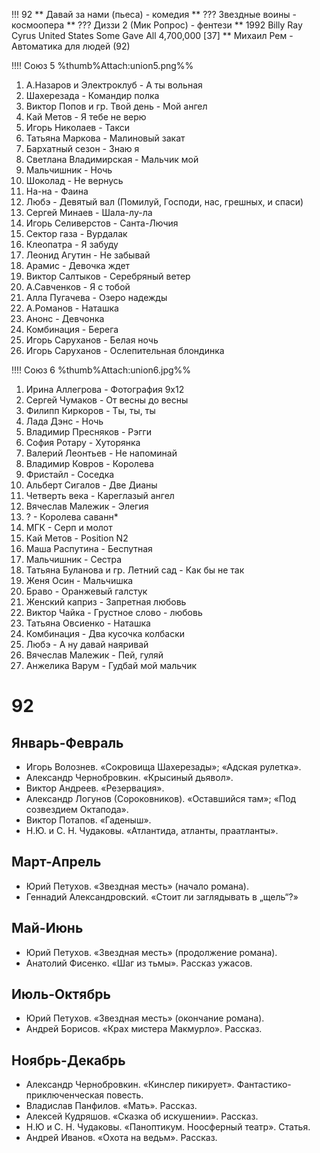 !!!  92
** Давай за нами (пьеса) - комедия
** ??? Звездные воины - космоопера
** ??? Диззи 2 (Мик Ропрос) - фентези
** 1992	Billy Ray Cyrus	United States	Some Gave All	4,700,000	[37]
** Михаил Рем - Автоматика для людей (92)

!!!! Союз 5
%thumb%Attach:union5.png%%
1. А.Назаров и Электроклуб - А ты вольная
2. Шахерезада - Командир полка
3. Виктор Попов и гр. Твой день - Мой ангел
4. Кай Метов - Я тебе не верю
5. Игорь Николаев - Такси
6. Татьяна Маркова - Малиновый закат
7. Бархатный сезон - Знаю я
8. Светлана Владимирская - Мальчик мой
9. Мальчишник - Ночь
10. Шоколад - Не вернусь
11. На-на - Фаина
12. Любэ - Девятый вал (Помилуй, Господи, нас, грешных, и спаси)
13. Сергей Минаев - Шала-лу-ла
14. Игорь Селиверстов - Санта-Лючия
15. Сектор газа - Вурдалак
16. Клеопатра - Я забуду
17. Леонид Агутин - Не забывай
18. Арамис - Девочка ждет
19. Виктор Салтыков - Серебряный ветер
20. А.Савченков - Я с тобой
21. Алла Пугачева - Озеро надежды
22. А.Романов - Наташка
23. Анонс - Девчонка
24. Комбинация - Берега
25. Игорь Саруханов - Белая ночь
26. Игорь Саруханов - Ослепительная блондинка

!!!! Союз 6
%thumb%Attach:union6.jpg%%
1. Ирина Аллегрова - Фотография 9x12
2. Сергей Чумаков - От весны до весны
3. Филипп Киркоров - Ты, ты, ты
4. Лада Дэнс - Ночь
5. Владимир Пресняков - Рэгги
6. София Ротару - Хуторянка
7. Валерий Леонтьев - Не напоминай
8. Владимир Ковров - Королева
9. Фристайл - Соседка
10. Альберт Сигалов - Две Дианы
11. Четверть века - Кареглазый ангел
12. Вячеслав Малежик - Элегия
13. ? - Королева саванн*
14. МГК - Серп и молот
15. Кай Метов - Position N2
16. Маша Распутина - Беспутная
17. Мальчишник - Сестра
18. Татьяна Буланова и гр. Летний сад - Как бы не так
19. Женя Осин - Мальчишка
20. Браво - Оранжевый галстук
21. Женский каприз - Запретная любовь
22. Виктор Чайка - Грустное слово - любовь
23. Татьяна Овсиенко - Наташка
24. Комбинация - Два кусочка колбаски
25. Любэ - А ну давай наяривай
26. Вячеслав Малежик - Пей, гуляй
27. Анжелика Варум - Гудбай мой мальчик

# 92
## Январь-Февраль	
*   Игорь Волознев. «Сокровища Шахерезады»; «Адская рулетка».
*   Aлександр Чернобровкин. «Крысиный дьявол».
*   Bиктор Андреев. «Резервация».
*   Александр Логунов (Сороковников). «Оставшийся там»; «Под созвездием Октапода».
*   Bиктор Потапов. «Гаденыш».
*   Н.Ю. и С. Н. Чудаковы. «Атлантида, атланты, праатланты».
	
## Март-Апрель	
*   Юрий Петухов. «Звездная месть» (начало романа).
*   Геннадий Александровский. «Стоит ли заглядывать в „щель“?»

	
## Май-Июнь	
*   Юрий Петухов. «Звездная месть» (продолжение романа).
*   Анатолий Фисенко. «Шаг из тьмы». Рассказ ужасов.

	
## Июль-Октябрь	
*   Юрий Петухов. «Звездная месть» (окончание романа).
*   Андрей Борисов. «Крах мистера Макмурло». Рассказ.

	
## Ноябрь-Декабрь	
*   Александр Чернобровкин. «Кинслер пикирует». Фантастико-приключенческая повесть.
*   Владислав Панфилов. «Мать». Рассказ.
*   Алексей Кудряшов. «Сказка об искушении». Рассказ.
*   Н.Ю и С. Н. Чудаковы. «Паноптикум. Ноосферный театр». Статья.
*   Андрей Иванов. «Охота на ведьм». Рассказ.

